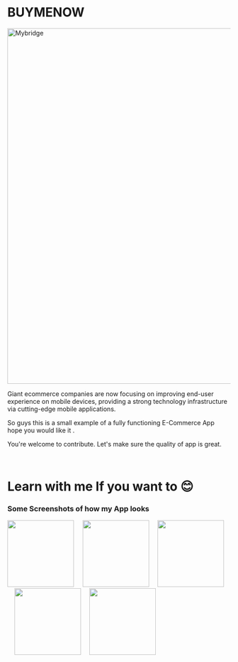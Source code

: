 # BUYMENOW
<img src="https://thetechtian.com/wp-content/uploads/2022/03/Best-Architecture-Apps-for-Android.jpg" width="800" alt="Mybridge"></a>

Giant ecommerce companies are now focusing on improving end-user experience on mobile devices, providing a strong technology infrastructure via cutting-edge mobile applications.

So guys this is a small example of a fully functioning E-Commerce App hope you would like it .

You're welcome to contribute. Let's make sure the quality of app is great.

<br>

<h1>Learn with me If you want to 😊</h1>

<h3> Some Screenshots of how my App looks </h3>

<p float="left">
  <img src="https://user-images.githubusercontent.com/72146816/185376345-7572f151-965e-40b7-913b-de6e95986920.png" width="150" /> &nbsp&nbsp&nbsp
  <img src="https://user-images.githubusercontent.com/72146816/185376781-d0e60f0b-5f62-4c87-9ab9-b962208a070f.png" width="150" /> &nbsp&nbsp&nbsp
  <img src="https://user-images.githubusercontent.com/72146816/185376835-e6e5183a-fd1b-4e1b-b194-4d561ca051e6.png" width="150" /> &nbsp&nbsp&nbsp
  <img src="https://user-images.githubusercontent.com/72146816/185376884-038e03f5-7a7c-4756-b3c6-5f1b4bfc1f70.png" width="150" /> &nbsp&nbsp&nbsp
  <img src="https://user-images.githubusercontent.com/72146816/185376969-8f97a661-be3d-44b2-9071-f66caf83aeee.png" width="150" />
</p>
